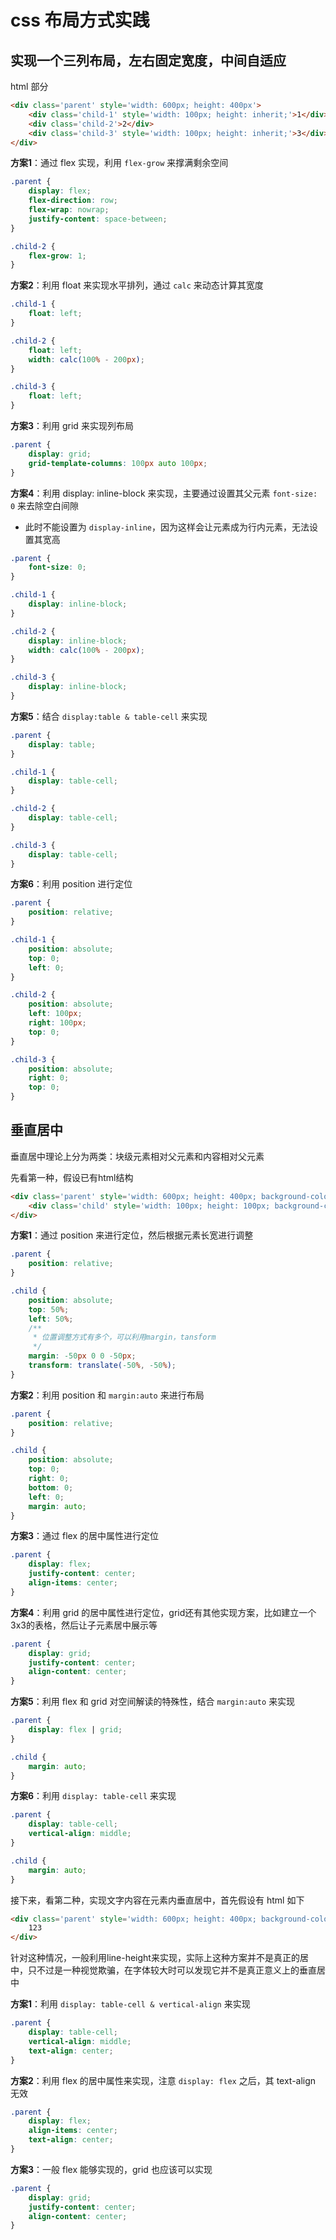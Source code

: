 # css 布局方式实践

## 实现一个三列布局，左右固定宽度，中间自适应

html 部分

```html
<div class='parent' style='width: 600px; height: 400px'>
	<div class='child-1' style='width: 100px; height: inherit;'>1</div>
	<div class='child-2'>2</div>
	<div class='child-3' style='width: 100px; height: inherit;'>3</div>
</div>
```

**方案1**：通过 flex 实现，利用 `flex-grow` 来撑满剩余空间

```css
.parent {
	display: flex;
	flex-direction: row;
	flex-wrap: nowrap;
	justify-content: space-between;
}

.child-2 {
	flex-grow: 1;
}
```

**方案2**：利用 float 来实现水平排列，通过 `calc` 来动态计算其宽度

```css
.child-1 {
	float: left;
}

.child-2 {
	float: left;
	width: calc(100% - 200px);
}

.child-3 {
	float: left;
}
```

**方案3**：利用 grid 来实现列布局

```css
.parent {
	display: grid;
	grid-template-columns: 100px auto 100px;
}
```

**方案4**：利用 display: inline-block 来实现，主要通过设置其父元素 `font-size: 0` 来去除空白间隙

- 此时不能设置为 `display-inline`，因为这样会让元素成为行内元素，无法设置其宽高

```css
.parent {
	font-size: 0;
}

.child-1 {
	display: inline-block;
}

.child-2 {
	display: inline-block;
	width: calc(100% - 200px);
}

.child-3 {
	display: inline-block;
}
```

**方案5**：结合 `display:table & table-cell` 来实现

```css
.parent {
	display: table;
}

.child-1 {
	display: table-cell;
}

.child-2 {
	display: table-cell;
}

.child-3 {
	display: table-cell;
}
```

**方案6**：利用 position 进行定位

```css
.parent {
	position: relative;
}

.child-1 {
	position: absolute;
	top: 0;
	left: 0;
}

.child-2 {
	position: absolute;
	left: 100px;
	right: 100px;
	top: 0;
}

.child-3 {
	position: absolute;
	right: 0;
	top: 0;
}
```


## 垂直居中

垂直居中理论上分为两类：块级元素相对父元素和内容相对父元素

先看第一种，假设已有html结构

```html
<div class='parent' style='width: 600px; height: 400px; background-color: black;'>
	<div class='child' style='width: 100px; height: 100px; background-color: white;'></div>
</div>
```

**方案1**：通过 position 来进行定位，然后根据元素长宽进行调整

```css
.parent {
	position: relative;
}

.child {
	position: absolute;
	top: 50%;
	left: 50%;
	/**
	 * 位置调整方式有多个，可以利用margin，tansform
	 */
	margin: -50px 0 0 -50px;
    transform: translate(-50%, -50%);
}
```

**方案2**：利用 position 和 `margin:auto` 来进行布局

```css
.parent {
	position: relative;
}

.child {
	position: absolute;
	top: 0;
	right: 0;
	bottom: 0;
	left: 0;
	margin: auto;
}
```

**方案3**：通过 flex 的居中属性进行定位

```css
.parent {
	display: flex;
	justify-content: center;
	align-items: center;
}
```

**方案4**：利用 grid 的居中属性进行定位，grid还有其他实现方案，比如建立一个3x3的表格，然后让子元素居中展示等

```css
.parent {
	display: grid;
	justify-content: center;
	align-content: center;
}
```

**方案5**：利用 flex 和 grid 对空间解读的特殊性，结合 `margin:auto` 来实现

```css
.parent {
	display: flex | grid;
}

.child {
	margin: auto;
}
```

**方案6**：利用 `display: table-cell` 来实现

```css
.parent {
	display: table-cell;
	vertical-align: middle;
}

.child {
	margin: auto;
}
```

接下来，看第二种，实现文字内容在元素内垂直居中，首先假设有 html 如下

```html
<div class='parent' style='width: 600px; height: 400px; background-color: black; color: #fff;'>
	123
</div>
```

针对这种情况，一般利用line-height来实现，实际上这种方案并不是真正的居中，只不过是一种视觉欺骗，在字体较大时可以发现它并不是真正意义上的垂直居中

**方案1**：利用 `display: table-cell & vertical-align` 来实现

```css
.parent {
	display: table-cell;
	vertical-align: middle;
	text-align: center;
}
```

**方案2**：利用 flex 的居中属性来实现，注意 `display: flex` 之后，其 text-align 无效

```css
.parent {
	display: flex;
	align-items: center;
	text-align: center;
}
```

**方案3**：一般 flex 能够实现的，grid 也应该可以实现

```css
.parent {
	display: grid;
	justify-content: center;
	align-content: center;
}
```
